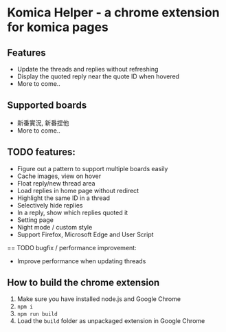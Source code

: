 # Komica Helper - a chrome extension for komica pages
## Features
- Update the threads and replies without refreshing
- Display the quoted reply near the quote ID when hovered
- More to come..

## Supported boards
- 新番實況, 新番捏他
- More to come..

## TODO features:
- Figure out a pattern to support multiple boards easily
- Cache images, view on hover
- Float reply/new thread area
- Load replies in home page without redirect
- Highlight the same ID in a thread
- Selectively hide replies
- In a reply, show which replies quoted it
- Setting page
- Night mode / custom style
- Support Firefox, Microsoft Edge and User Script 

== TODO bugfix / performance improvement:
- Improve performance when updating threads

## How to build the chrome extension
1. Make sure you have installed node.js and Google Chrome
2. `npm i`
3. `npm run build`
4. Load the `build` folder as unpackaged extension in Google Chrome
